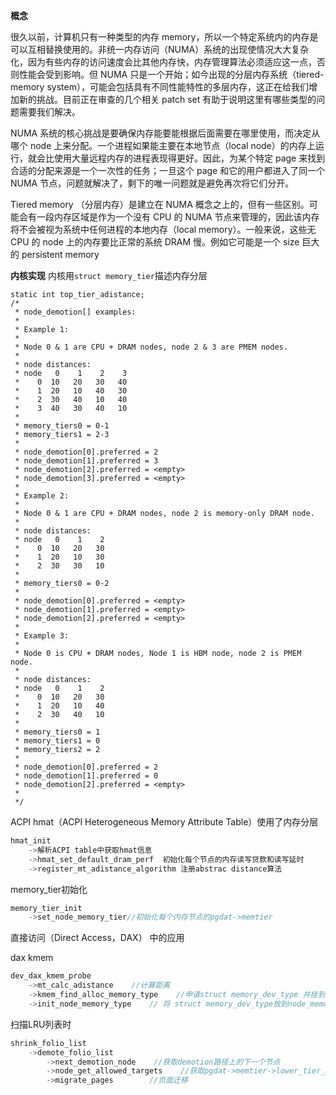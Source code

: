 **概念**

很久以前，计算机只有一种类型的内存 memory，所以一个特定系统内的内存是可以互相替换使用的。非统一内存访问（NUMA）系统的出现使情况大大复杂化，因为有些内存的访问速度会比其他内存快，内存管理算法必须适应这一点，否则性能会受到影响。但 NUMA 只是一个开始；如今出现的分层内存系统（tiered-memory system），可能会包括具有不同性能特性的多层内存，这正在给我们增加新的挑战。目前正在审查的几个相关 patch set 有助于说明这里有哪些类型的问题需要我们解决。

NUMA 系统的核心挑战是要确保内存能要能根据后面需要在哪里使用，而决定从哪个 node 上来分配。一个进程如果能主要在本地节点（local node）的内存上运行，就会比使用大量远程内存的进程表现得更好。因此，为某个特定 page 来找到合适的分配来源是一个一次性的任务；一旦这个 page 和它的用户都进入了同一个 NUMA 节点，问题就解决了，剩下的唯一问题就是避免再次将它们分开。

Tiered memory （分层内存）是建立在 NUMA 概念之上的，但有一些区别。可能会有一段内存区域是作为一个没有 CPU 的 NUMA 节点来管理的，因此该内存将不会被视为系统中任何进程的本地内存（local memory）。一般来说，这些无 CPU 的 node 上的内存要比正常的系统 DRAM 慢。例如它可能是一个 size 巨大的 persistent memory


**内核实现**
内核用`struct memory_tier`描述内存分层
```
static int top_tier_adistance;
/*
 * node_demotion[] examples:
 *
 * Example 1:
 *
 * Node 0 & 1 are CPU + DRAM nodes, node 2 & 3 are PMEM nodes.
 *
 * node distances:
 * node   0    1    2    3
 *    0  10   20   30   40
 *    1  20   10   40   30
 *    2  30   40   10   40
 *    3  40   30   40   10
 *
 * memory_tiers0 = 0-1
 * memory_tiers1 = 2-3
 *
 * node_demotion[0].preferred = 2
 * node_demotion[1].preferred = 3
 * node_demotion[2].preferred = <empty>
 * node_demotion[3].preferred = <empty>
 *
 * Example 2:
 *
 * Node 0 & 1 are CPU + DRAM nodes, node 2 is memory-only DRAM node.
 *
 * node distances:
 * node   0    1    2
 *    0  10   20   30
 *    1  20   10   30
 *    2  30   30   10
 *
 * memory_tiers0 = 0-2
 *
 * node_demotion[0].preferred = <empty>
 * node_demotion[1].preferred = <empty>
 * node_demotion[2].preferred = <empty>
 *
 * Example 3:
 *
 * Node 0 is CPU + DRAM nodes, Node 1 is HBM node, node 2 is PMEM node.
 *
 * node distances:
 * node   0    1    2
 *    0  10   20   30
 *    1  20   10   40
 *    2  30   40   10
 *
 * memory_tiers0 = 1
 * memory_tiers1 = 0
 * memory_tiers2 = 2
 *
 * node_demotion[0].preferred = 2
 * node_demotion[1].preferred = 0
 * node_demotion[2].preferred = <empty>
 *
 */
```


ACPI hmat（ACPI Heterogeneous Memory Attribute Table）使用了内存分层
```c
hmat_init
    ->解析ACPI table中获取hmat信息
    ->hmat_set_default_dram_perf  初始化每个节点的内存读写贷款和读写延时
    ->register_mt_adistance_algorithm 注册abstrac distance算法
```



memory_tier初始化

```c
memory_tier_init
    ->set_node_memory_tier//初始化每个内存节点的pgdat->memtier

```



直接访问（Direct Access，DAX） 中的应用

dax kmem

```c
dev_dax_kmem_probe
    ->mt_calc_adistance    //计算距离
    ->kmem_find_alloc_memory_type    //申请struct memory_dev_type 并挂到kmem_memory_types列表
    ->init_node_memory_type    // 将 struct memory_dev_type放到node_memory_types数组中
```

扫描LRU列表时

```c
shrink_folio_list
    ->demote_folio_list
        ->next_demotion_node    //获取demotion路径上的下一个节点
        ->node_get_allowed_targets    //获取pgdat->memtier->lower_tier_mask
        ->migrate_pages        //页面迁移
```






